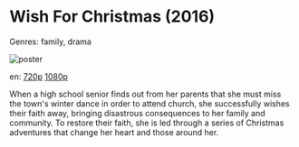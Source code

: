 # Wish For Christmas (2016)

Genres: family, drama

![poster](http://image.tmdb.org/t/p/w500/bQWlPRcJS8zoqVAATocYChoQe9Q.jpg)

en:
  [720p](magnet:?xt=urn:btih:0F6C14074BB266AFA2C1EE2D190A1AAFD0C0D451&tr=udp://glotorrents.pw:6969/announce&tr=udp://tracker.opentrackr.org:1337/announce&tr=udp://torrent.gresille.org:80/announce&tr=udp://tracker.openbittorrent.com:80&tr=udp://tracker.coppersurfer.tk:6969&tr=udp://tracker.leechers-paradise.org:6969&tr=udp://p4p.arenabg.ch:1337&tr=udp://tracker.internetwarriors.net:1337)
  [1080p](magnet:?xt=urn:btih:1642A78A82130CDAAC22E462738DA8AB594F2F74&tr=udp://glotorrents.pw:6969/announce&tr=udp://tracker.opentrackr.org:1337/announce&tr=udp://torrent.gresille.org:80/announce&tr=udp://tracker.openbittorrent.com:80&tr=udp://tracker.coppersurfer.tk:6969&tr=udp://tracker.leechers-paradise.org:6969&tr=udp://p4p.arenabg.ch:1337&tr=udp://tracker.internetwarriors.net:1337)
  


When  a high school senior finds out from her parents that she must miss the town's winter dance in order to attend church, she successfully wishes their faith away, bringing disastrous consequences to her family and community. To restore their faith, she is led through a series of Christmas adventures that change her heart and those around her.